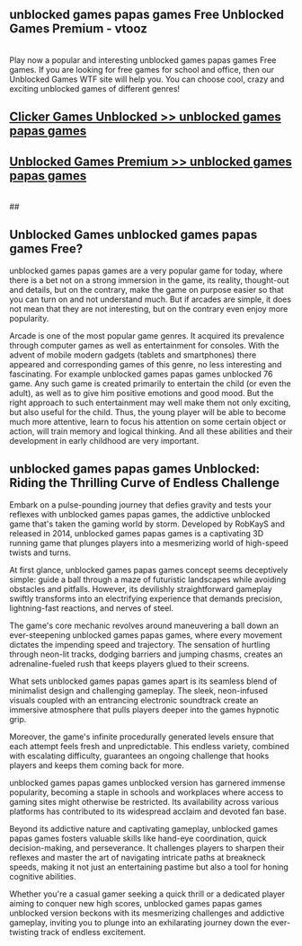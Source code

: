 ## unblocked games papas games Free Unblocked Games Premium - vtooz <br>
<br>
Play now a popular and interesting unblocked games papas games Free games. If you are looking for free games for school and office, then our Unblocked Games WTF site will help you. You can choose cool, crazy and exciting unblocked games of different genres!


##  [Clicker Games Unblocked >> unblocked games papas games](http://freeplayer.one?title=unblocked_games_papas_games&ref=04)

##  [Unblocked Games Premium >> unblocked games papas games](http://freeplayer.one?title=unblocked_games_papas_games&ref=04)
  <br>
  ##



## Unblocked Games unblocked games papas games Free?

unblocked games papas games are a very popular game for today, where there is a bet not on a strong immersion in the game, its reality, thought-out and details, but on the contrary, make the game on purpose easier so that you can turn on and not understand much. But if arcades are simple, it does not mean that they are not interesting, but on the contrary even enjoy more popularity.

Arcade is one of the most popular game genres. It acquired its prevalence through computer games as well as entertainment for consoles. With the advent of mobile modern gadgets (tablets and smartphones) there appeared and corresponding games of this genre, no less interesting and fascinating. For example unblocked games papas games unblocked 76 game. Any such game is created primarily to entertain the child (or even the adult), as well as to give him positive emotions and good mood. But the right approach to such entertainment may well make them not only exciting, but also useful for the child. Thus, the young player will be able to become much more attentive, learn to focus his attention on some certain object or action, will train memory and logical thinking. And all these abilities and their development in early childhood are very important.

##  unblocked games papas games Unblocked: Riding the Thrilling Curve of Endless Challenge

Embark on a pulse-pounding journey that defies gravity and tests your reflexes with unblocked games papas games, the addictive unblocked game that's taken the gaming world by storm. Developed by RobKayS and released in 2014, unblocked games papas games is a captivating 3D running game that plunges players into a mesmerizing world of high-speed twists and turns.

At first glance, unblocked games papas games concept seems deceptively simple: guide a ball through a maze of futuristic landscapes while avoiding obstacles and pitfalls. However, its devilishly straightforward gameplay swiftly transforms into an electrifying experience that demands precision, lightning-fast reactions, and nerves of steel.

The game's core mechanic revolves around maneuvering a ball down an ever-steepening unblocked games papas games, where every movement dictates the impending speed and trajectory. The sensation of hurtling through neon-lit tracks, dodging barriers and jumping chasms, creates an adrenaline-fueled rush that keeps players glued to their screens.

What sets unblocked games papas games apart is its seamless blend of minimalist design and challenging gameplay. The sleek, neon-infused visuals coupled with an entrancing electronic soundtrack create an immersive atmosphere that pulls players deeper into the games hypnotic grip.

Moreover, the game's infinite procedurally generated levels ensure that each attempt feels fresh and unpredictable. This endless variety, combined with escalating difficulty, guarantees an ongoing challenge that hooks players and keeps them coming back for more.

unblocked games papas games unblocked version has garnered immense popularity, becoming a staple in schools and workplaces where access to gaming sites might otherwise be restricted. Its availability across various platforms has contributed to its widespread acclaim and devoted fan base.

Beyond its addictive nature and captivating gameplay, unblocked games papas games fosters valuable skills like hand-eye coordination, quick decision-making, and perseverance. It challenges players to sharpen their reflexes and master the art of navigating intricate paths at breakneck speeds, making it not just an entertaining pastime but also a tool for honing cognitive abilities.

Whether you're a casual gamer seeking a quick thrill or a dedicated player aiming to conquer new high scores, unblocked games papas games unblocked version beckons with its mesmerizing challenges and addictive gameplay, inviting you to plunge into an exhilarating journey down the ever-twisting track of endless excitement.